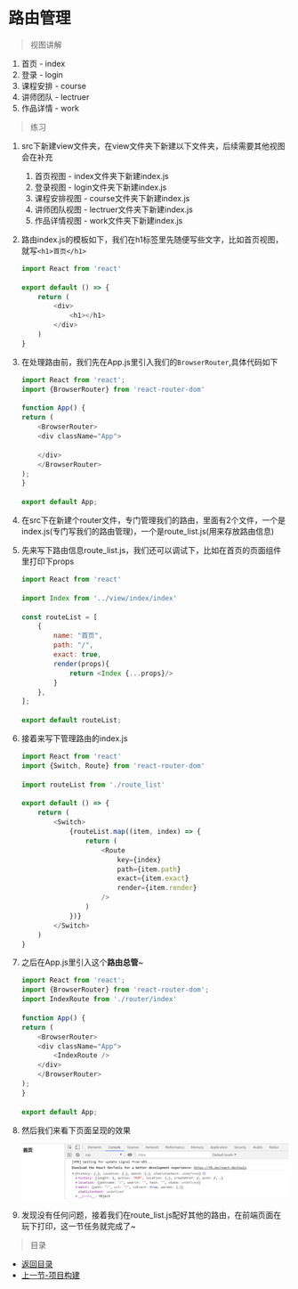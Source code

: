 # 路由管理

> 视图讲解

1. 首页 - index
2. 登录 - login
3. 课程安排 - course
4. 讲师团队 - lectruer
5. 作品详情 - work

> 练习
1. src下新建view文件夹，在view文件夹下新建以下文件夹，后续需要其他视图会在补充
    1. 首页视图 - index文件夹下新建index.js
    2. 登录视图 - login文件夹下新建index.js
    3. 课程安排视图 - course文件夹下新建index.js
    4. 讲师团队视图 - lectruer文件夹下新建index.js
    5. 作品详情视图 - work文件夹下新建index.js

2. 路由index.js的模板如下，我们在h1标签里先随便写些文字，比如首页视图，就写`<h1>首页</h1>`
    ```js
    import React from 'react'

    export default () => {
        return (
            <div>
                <h1></h1>
            </div>
        )
    }    
    ```  
3. 在处理路由前，我们先在App.js里引入我们的`BrowserRouter`,具体代码如下
    ```js
    import React from 'react';
    import {BrowserRouter} from 'react-router-dom'

    function App() {
    return (
        <BrowserRouter>
        <div className="App">
            
        </div>
        </BrowserRouter>
    );
    }

    export default App;
    ```    
4. 在src下在新建个router文件，专门管理我们的路由，里面有2个文件，一个是index.js(专门写我们的路由管理)，一个是route_list.js(用来存放路由信息)
5. 先来写下路由信息route_list.js，我们还可以调试下，比如在首页的页面组件里打印下props
    ```js
    import React from 'react'

    import Index from '../view/index/index'

    const routeList = [
        {
            name: "首页",
            path: "/",
            exact: true,
            render(props){
                return <Index {...props}/>
            }
        },
    ];

    export default routeList;    
    ```  
6. 接着来写下管理路由的index.js
    ```js
    import React from 'react'
    import {Switch, Route} from 'react-router-dom'

    import routeList from './route_list'

    export default () => {
        return (
            <Switch>
                {routeList.map((item, index) => {
                    return (
                        <Route
                            key={index} 
                            path={item.path} 
                            exact={item.exact} 
                            render={item.render}
                        />
                    )
                })}
            </Switch>
        )
    }    
    ``` 
7. 之后在App.js里引入这个**路由总管**~  
    ```js
    import React from 'react';
    import {BrowserRouter} from 'react-router-dom';
    import IndexRoute from './router/index'

    function App() {
    return (
        <BrowserRouter>
        <div className="App">
            <IndexRoute />
        </div>
        </BrowserRouter>
    );
    }

    export default App;
    ``` 
8. 然后我们来看下页面呈现的效果 

    ![](./images/呈现的效果.jpg)

9. 发现没有任何问题，接着我们在route_list.js配好其他的路由，在前端页面在玩下打印，这一节任务就完成了~   


> 目录

* [返回目录](../../README.md)
* [上一节-项目构建](../day-18/项目构建.md)